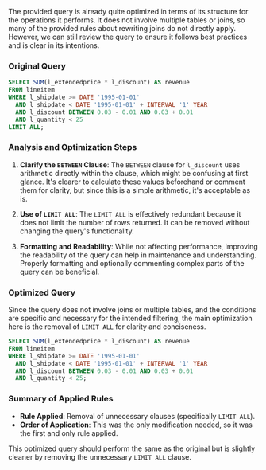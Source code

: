 The provided query is already quite optimized in terms of its structure for the operations it performs. It does not involve multiple tables or joins, so many of the provided rules about rewriting joins do not directly apply. However, we can still review the query to ensure it follows best practices and is clear in its intentions.

### Original Query
```sql
SELECT SUM(l_extendedprice * l_discount) AS revenue
FROM lineitem
WHERE l_shipdate >= DATE '1995-01-01'
  AND l_shipdate < DATE '1995-01-01' + INTERVAL '1' YEAR
  AND l_discount BETWEEN 0.03 - 0.01 AND 0.03 + 0.01
  AND l_quantity < 25
LIMIT ALL;
```

### Analysis and Optimization Steps
1. **Clarify the `BETWEEN` Clause**: The `BETWEEN` clause for `l_discount` uses arithmetic directly within the clause, which might be confusing at first glance. It's clearer to calculate these values beforehand or comment them for clarity, but since this is a simple arithmetic, it's acceptable as is.

2. **Use of `LIMIT ALL`**: The `LIMIT ALL` is effectively redundant because it does not limit the number of rows returned. It can be removed without changing the query's functionality.

3. **Formatting and Readability**: While not affecting performance, improving the readability of the query can help in maintenance and understanding. Properly formatting and optionally commenting complex parts of the query can be beneficial.

### Optimized Query
Since the query does not involve joins or multiple tables, and the conditions are specific and necessary for the intended filtering, the main optimization here is the removal of `LIMIT ALL` for clarity and conciseness.

```sql
SELECT SUM(l_extendedprice * l_discount) AS revenue
FROM lineitem
WHERE l_shipdate >= DATE '1995-01-01'
  AND l_shipdate < DATE '1995-01-01' + INTERVAL '1' YEAR
  AND l_discount BETWEEN 0.03 - 0.01 AND 0.03 + 0.01
  AND l_quantity < 25;
```

### Summary of Applied Rules
- **Rule Applied**: Removal of unnecessary clauses (specifically `LIMIT ALL`).
- **Order of Application**: This was the only modification needed, so it was the first and only rule applied.

This optimized query should perform the same as the original but is slightly cleaner by removing the unnecessary `LIMIT ALL` clause.